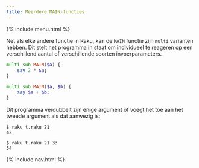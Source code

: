 ```yaml
---
title: Meerdere MAIN-functies
---
```


{% include menu.html %}

Net als elke andere functie in Raku, kan de `MAIN` functie zijn `multi` varianten hebben. Dit stelt het programma in staat om individueel te reageren op een verschillend aantal of verschillende soorten invoerparameters.

```raku
multi sub MAIN($a) {
    say 2 * $a;
}

multi sub MAIN($a, $b) {
    say $a + $b;
}
```

Dit programma verdubbelt zijn enige argument of voegt het toe aan het tweede argument als dat aanwezig is:

```console
$ raku t.raku 21
42

$ raku t.raku 21 33
54
```

{% include nav.html %}